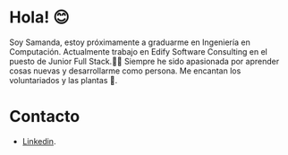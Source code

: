# Hola! 😊

Soy Samanda, estoy próximamente a graduarme en Ingeniería en Computación. 
Actualmente trabajo en Edify Software Consulting en el puesto de Junior Full Stack.🙌🏼 
Siempre he sido apasionada por aprender cosas nuevas y desarrollarme como persona. Me encantan los voluntariados y las plantas 🌱.


# Contacto

- [Linkedin]([https://www.linkedin.com/in/samandasalazar/](https://www.linkedin.com/in/samandasalazar/)).
